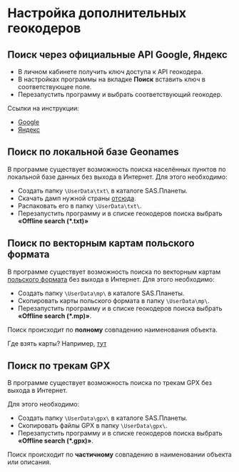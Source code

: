 
# Настройка дополнительных геокодеров

## Поиск через официальные API Google, Яндекс

- В личном кабинете получить ключ доступа к API геокодера.
- В настройках программы на вкладке **Поиск** вставить ключ в соответствующее поле.
- Перезапустить программу и выбрать соответствующий геокодер.

Ссылки на инструкции:

- [Google](https://developers.google.com/maps/documentation/geocoding/get-api-key)
- [Яндекс](https://yandex.ru/maps-api/docs/geocoder-api/quickstart.html)

## Поиск по локальной базе Geonames

В программе существует возможность поиска населённых пунктов по локальной базе данных без выхода в Интернет. Для этого необходимо:

- Создать папку `\UserData\txt\` в каталоге SAS.Планеты.
- Скачать дамп нужной страны [отсюда](http://download.geonames.org/export/dump/).
- Распаковать его в папку `\UserData\txt\`.
- Перезапустить программу и в списке геокодеров поиска выбрать **«Offline search (*.txt)»**

## Поиск по векторным картам польского формата

В программе существует возможность поиска по векторным картам [польского формата](https://wiki.openstreetmap.org/wiki/Polish_format) без выхода в Интернет. Для этого необходимо:

- Создать папку `\UserData\mp\` в каталоге SAS.Планеты.
- Скопировать карты польского формата в папку `\UserData\mp\`.
- Перезапустить программу и в списке геокодеров поиска выбрать **«Offline search (*.mp)»**.

Поиск происходит по **полному** совпадению наименования объекта.

Где взять карты? Например, [тут](http://gis-lab.info/data/mp/)

## Поиск по трекам GPX

В программе существует возможность поиска по трекам GPX без выхода в Интернет.

Для этого необходимо:

- Создать папку `\UserData\gpx\` в каталоге SAS.Планеты.
- Скопировать файлы GPX в папку `\UserData\gpx\`.
- Перезапустить программу и в списке геокодеров поиска выбрать **«Offline search (*.gpx)»**.

Поиск происходит по **частичному** совпадению в наименовании объекта или описания.
